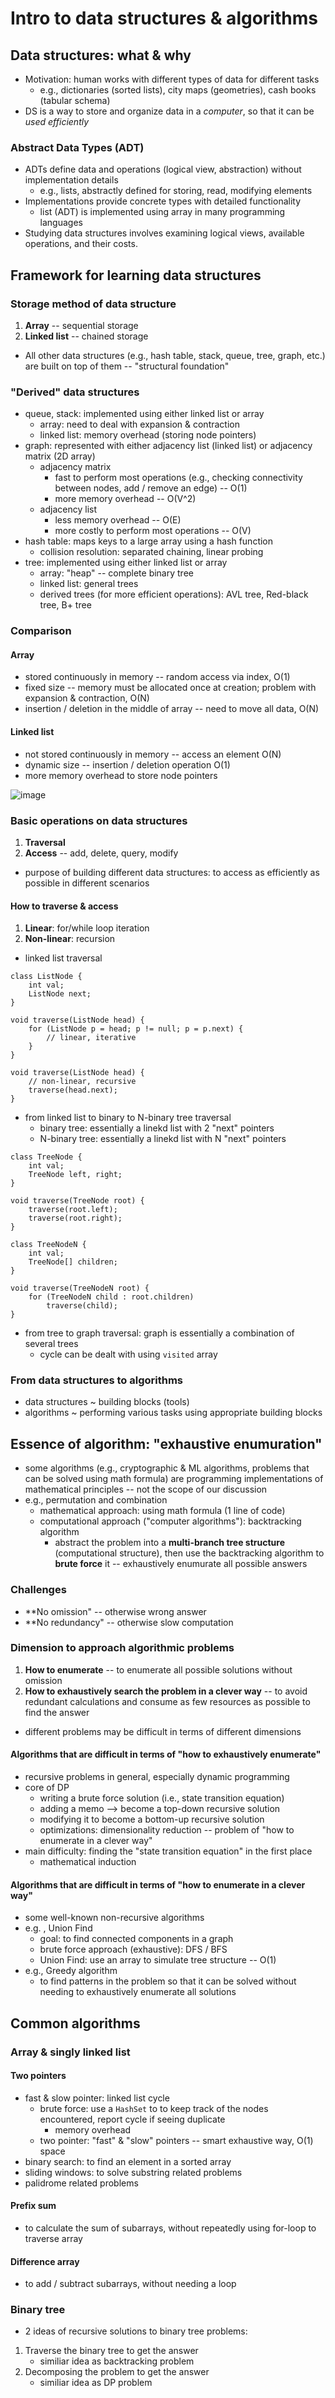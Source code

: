 # Intro to data structures & algorithms

## Data structures: what & why
- Motivation: human works with different types of data for different tasks
  - e.g., dictionaries (sorted lists), city maps (geometries), cash books (tabular schema)
- DS is a way to store and organize data in a *computer*, so that it can be *used efficiently*

### Abstract Data Types (ADT)
- ADTs define data and operations (logical view, abstraction) without implementation details
  - e.g., lists, abstractly defined for storing, read, modifying elements
- Implementations provide concrete types with detailed functionality
  - list (ADT) is implemented using array in many programming languages
- Studying data structures involves examining logical views, available operations, and their costs.

## Framework for learning data structures
### Storage method of data structure
1. **Array** -- sequential storage
2. **Linked list** -- chained storage
- All other data structures (e.g., hash table, stack, queue, tree, graph, etc.) are built on top of them -- "structural foundation"
### "Derived" data structures
- queue, stack: implemented using either linked list or array
  - array: need to deal with expansion & contraction
  - linked list: memory overhead (storing node pointers)
- graph: represented with either adjacency list (linked list) or adjacency matrix (2D array)
  - adjacency matrix
    - fast to perform most operations (e.g., checking connectivity between nodes, add / remove an edge) -- O(1)
    - more memory overhead -- O(V^2)
  - adjacency list
    - less memory overhead -- O(E)
    - more costly to perform most operations -- O(V)
- hash table: maps keys to a large array using a hash function
    - collision resolution: separated chaining, linear probing
- tree: implemented using either linked list or array
    - array: "heap" -- complete binary tree
    - linked list: general trees
    - derived trees (for more efficient operations): AVL tree, Red-black tree, B+ tree
### Comparison
#### Array
- stored continuously in memory -- random access via index, O(1)
- fixed size -- memory must be allocated once at creation; problem with expansion & contraction, O(N)
- insertion / deletion in the middle of array -- need to move all data, O(N)
#### Linked list
- not stored continuously in memory -- access an element O(N)
- dynamic size -- insertion / deletion operation O(1)
- more memory overhead to store node pointers

![image](https://github.com/Nature711/data-structures-and-algos/assets/77217430/0f610a96-9aba-4436-8500-b5e56d172de3)

### Basic operations on data structures
1. **Traversal**
2. **Access** -- add, delete, query, modify
- purpose of building different data structures: to access as efficiently as possible in different scenarios
#### How to traverse & access
1. **Linear**: for/while loop iteration
2. **Non-linear**: recursion
- linked list traversal
```
class ListNode {
    int val;
    ListNode next;
}

void traverse(ListNode head) {
    for (ListNode p = head; p != null; p = p.next) {
        // linear, iterative
    }
}

void traverse(ListNode head) {
    // non-linear, recursive
    traverse(head.next);
}
```
- from linked list to binary to N-binary tree traversal
  - binary tree: essentially a linekd list with 2 "next" pointers
  - N-binary tree: essentially a linekd list with N "next" pointers
```
class TreeNode {
    int val;
    TreeNode left, right;
}

void traverse(TreeNode root) {
    traverse(root.left);
    traverse(root.right);
}

class TreeNodeN {
    int val;
    TreeNode[] children;
}

void traverse(TreeNodeN root) {
    for (TreeNodeN child : root.children)
        traverse(child);
}
```
- from tree to graph traversal: graph is essentially a combination of several trees
  - cycle can be dealt with using `visited` array

### From data structures to algorithms
- data structures ~ building blocks (tools)
- algorithms ~ performing various tasks using appropriate building blocks

## Essence of algorithm: "exhaustive enumuration"
- some algorithms (e.g., cryptographic & ML algorithms, problems that can be solved using math formula) are programming implementations of mathematical principles -- not the scope of our discussion
- e.g., permutation and combination
  - mathematical approach: using math formula (1 line of code)
  - computational approach ("computer algorithms"): backtracking algorithm
    - abstract the problem into a **multi-branch tree structure** (computational structure), then use the backtracking algorithm to **brute force** it -- exhaustively enumurate all possible answers

### Challenges 
- **No omission" -- otherwise wrong answer
- **No redundancy" -- otherwise slow computation

### Dimension to approach algorithmic problems
1. **How to enumerate** --  to enumerate all possible solutions without omission
2. **How to exhaustively search the problem in a clever way** -- to avoid redundant calculations and consume as few resources as possible to find the answer
- different problems may be difficult in terms of different dimensions 
#### Algorithms that are difficult in terms of "how to exhaustively enumerate"
- recursive problems in general, especially dynamic programming
- core of DP
  - writing a brute force solution (i.e., state transition equation)
  - adding a memo --> become a top-down recursive solution
  - modifying it to become a bottom-up recursive solution
  - optimizations: dimensionality reduction -- problem of "how to enumerate in a clever way"
- main difficulty: finding the "state transition equation" in the first place
  - mathematical induction
#### Algorithms that are difficult in terms of "how to enumerate in a clever way"
- some well-known non-recursive algorithms
- e.g. , Union Find 
  - goal: to find connected components in a graph
  - brute force approach (exhaustive): DFS / BFS
  - Union Find: use an array to simulate tree structure -- O(1)
- e.g., Greedy algorithm
  - to find patterns in the problem so that it can be solved without needing to exhaustively enumerate all solutions

## Common algorithms 
### Array & singly linked list 
#### Two pointers
- fast & slow pointer: linked list cycle
  - brute force: use a `HashSet` to to keep track of the nodes encountered, report cycle if seeing duplicate
    - memory overhead
  - two pointer: "fast" & "slow" pointers -- smart exhaustive way, O(1) space
- binary search: to find an element in a sorted array
- sliding windows: to solve substring related problems
- palidrome related problems
#### Prefix sum 
- to calculate the sum of subarrays, without repeatedly using for-loop to traverse array
#### Difference array
- to add / subtract subarrays, without needing a loop

### Binary tree
- 2 ideas of recursive solutions to binary tree problems: 
1. Traverse the binary tree to get the answer
   - similiar idea as backtracking problem
2. Decomposing the problem to get the answer
   - similiar idea as DP problem
